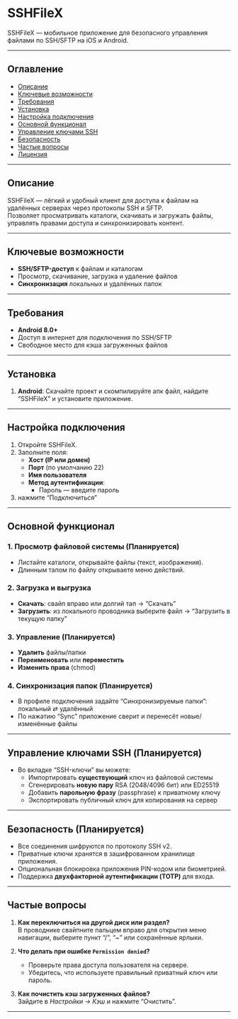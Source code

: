 # SSHFileX

SSHFileX — мобильное приложение для безопасного управления файлами по SSH/SFTP на iOS и Android.

---

## Оглавление

- [Описание](#описание)  
- [Ключевые возможности](#ключевые-возможности)  
- [Требования](#требования)  
- [Установка](#установка)  
- [Настройка подключения](#настройка-подключения)  
- [Основной функционал](#основной-функционал)  
- [Управление ключами SSH](#управление-ключами-ssh)  
- [Безопасность](#безопасность)  
- [Частые вопросы](#частые-вопросы)  
- [Лицензия](#лицензия)  

---

## Описание

SSHFileX — лёгкий и удобный клиент для доступа к файлам на удалённых серверах через протоколы SSH и SFTP.  
Позволяет просматривать каталоги, скачивать и загружать файлы, управлять правами доступа и синхронизировать контент.

---

## Ключевые возможности

- **SSH/SFTP-доступ** к файлам и каталогам  
- Просмотр, скачивание, загрузка и удаление файлов   
- **Синхронизация** локальных и удалённых папок  

---

## Требования

- **Android 8.0+**  
- Доступ в интернет для подключения по SSH/SFTP  
- Свободное место для кэша загруженных файлов  

---

## Установка

1. **Android**: Скачайте проект и скомпилируйте апк файл, найдите “SSHFileX” и установите приложение.  

---

## Настройка подключения

1. Откройте SSHFileX.  
2. Заполните поля:
   - **Хост (IP или домен)**  
   - **Порт** (по умолчанию 22)  
   - **Имя пользователя**  
   - **Метод аутентификации**:
     - Пароль — введите пароль   
3.  нажмите “Подключиться”

---

## Основной функционал

### 1. Просмотр файловой системы  (Планируется)
- Листайте каталоги, открывайте файлы (текст, изображения).  
- Длинным тапом по файлу открываете меню действий.

### 2. Загрузка и выгрузка  
- **Скачать**: свайп вправо или долгий тап → “Скачать”  
- **Загрузить**: из локального проводника выберите файл → “Загрузить в текущую папку”  

### 3. Управление  (Планируется)
- **Удалить** файлы/папки  
- **Переименовать** или **переместить**  
- **Изменить права** (chmod)  

### 4. Синхронизация папок  (Планируется)
- В профиле подключения задайте “Синхронизируемые папки”: локальный ⇄ удалённый  
- По нажатию “Sync” приложение сверит и перенесёт новые/изменённые файлы

---

## Управление ключами SSH (Планируется)

- Во вкладке “SSH-ключи” вы можете:
  - Импортировать **существующий** ключ из файловой системы  
  - Сгенерировать **новую пару** RSA (2048/4096 бит) или ED25519  
  - Добавить **парольную фразу** (passphrase) к приватному ключу  
  - Экспортировать публичный ключ для копирования на сервер  

---

## Безопасность (Планируется) 

- Все соединения шифруются по протоколу SSH v2.  
- Приватные ключи хранятся в зашифрованном хранилище приложения.  
- Опциональная блокировка приложения PIN-кодом или биометрией.  
- Поддержка **двухфакторной аутентификации (TOTP)** для входа.

---

## Частые вопросы

1. **Как переключиться на другой диск или раздел?**  
   В проводнике свайпните пальцем вправо для открытия меню навигации, выберите пункт “/”, “~” или сохранённые ярлыки.

2. **Что делать при ошибке `Permission denied`?**  
   - Проверьте права доступа пользователя на сервере.  
   - Убедитесь, что используете правильный приватный ключ или пароль.

3. **Как почистить кэш загруженных файлов?**  
   Зайдите в _Настройки → Кэш_ и нажмите “Очистить”.

---



